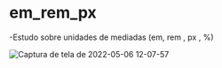 
# em_rem_px
 -Estudo sobre unidades de mediadas (em, rem , px , %)
 
![Captura de tela de 2022-05-06 12-07-57](https://user-images.githubusercontent.com/53490825/167160828-dd00466f-7f9a-4196-8b6d-55c47ddb4397.png)

